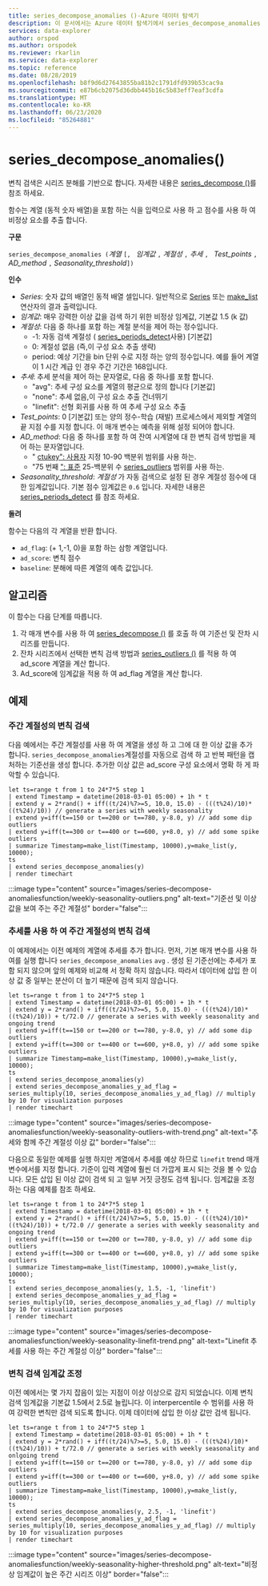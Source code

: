 ```yaml
---
title: series_decompose_anomalies ()-Azure 데이터 탐색기
description: 이 문서에서는 Azure 데이터 탐색기에서 series_decompose_anomalies ()에 대해 설명 합니다.
services: data-explorer
author: orspod
ms.author: orspodek
ms.reviewer: rkarlin
ms.service: data-explorer
ms.topic: reference
ms.date: 08/28/2019
ms.openlocfilehash: b8f9d6d27643855ba81b2c1791dfd939b53cac9a
ms.sourcegitcommit: e87b6cb2075d36dbb445b16c5b83eff7eaf3cdfa
ms.translationtype: MT
ms.contentlocale: ko-KR
ms.lasthandoff: 06/23/2020
ms.locfileid: "85264881"
---
```

# <a name="series_decompose_anomalies"></a>series_decompose_anomalies()

변칙 검색은 시리즈 분해를 기반으로 합니다.
자세한 내용은 [series_decompose ()](series-decomposefunction.md)를 참조 하세요.

함수는 계열 (동적 숫자 배열)을 포함 하는 식을 입력으로 사용 하 고 점수를 사용 하 여 비정상 요소를 추출 합니다.

**구문**

`series_decompose_anomalies (`*계열* `[, ` *임계값* `,` *계절성* `,` *추세* `, ` *Test_points* `, ` *AD_method* `,` *Seasonality_threshold*`])`

**인수**

* *Series*: 숫자 값의 배열인 동적 배열 셀입니다. 일반적으로 [Series](make-seriesoperator.md) 또는 [make_list](makelist-aggfunction.md) 연산자의 결과 출력입니다.
* *임계값*: 매우 강력한 이상 값을 검색 하기 위한 비정상 임계값, 기본값 1.5 (k 값)
* *계절성*: 다음 중 하나를 포함 하는 계절 분석을 제어 하는 정수입니다.
    * -1: 자동 검색 계절성 ( [series_periods_detect](series-periods-detectfunction.md)사용) [기본값]
    * 0: 계절성 없음 (즉,이 구성 요소 추출 생략)
    * period: 예상 기간을 bin 단위 수로 지정 하는 양의 정수입니다. 예를 들어 계열이 1 시간 계급 인 경우 주간 기간은 168입니다.
* *추세*: 추세 분석을 제어 하는 문자열로, 다음 중 하나를 포함 합니다.
    * "avg": 추세 구성 요소를 계열의 평균으로 정의 합니다 [기본값]
    * "none": 추세 없음,이 구성 요소 추출 건너뛰기
    * "linefit": 선형 회귀를 사용 하 여 추세 구성 요소 추출
* *Test_points*: 0 [기본값] 또는 양의 정수-학습 (재발) 프로세스에서 제외할 계열의 끝 지점 수를 지정 합니다. 이 매개 변수는 예측을 위해 설정 되어야 합니다.
* *AD_method*: 다음 중 하나를 포함 하 여 잔여 시계열에 대 한 변칙 검색 방법을 제어 하는 문자열입니다.
    * " [ctukey": 사용자](https://en.wikipedia.org/wiki/Outlier#Tukey's_fences) 지정 10-90 백분위 범위를 사용 하는.
    * "75 번째 [": 표준](https://en.wikipedia.org/wiki/Outlier#Tukey's_fences) 25-백분위 수 [series_outliers](series-outliersfunction.md) 범위를 사용 하는.
* *Seasonality_threshold*: *계절성* 가 자동 검색으로 설정 된 경우 계절성 점수에 대 한 임계값입니다. 기본 점수 임계값은 `0.6` 입니다. 자세한 내용은 [series_periods_detect](series-periods-detectfunction.md) 를 참조 하세요.

**돌려**

 함수는 다음의 각 계열을 반환 합니다.

* `ad_flag`: (+ 1,-1, 0)을 포함 하는 삼항 계열입니다.
* `ad_score`: 변칙 점수
* `baseline`: 분해에 따른 계열의 예측 값입니다.

## <a name="the-algorithm"></a>알고리즘

이 함수는 다음 단계를 따릅니다.
1. 각 매개 변수를 사용 하 여 [series_decompose ()](series-decomposefunction.md) 를 호출 하 여 기준선 및 잔차 시리즈를 만듭니다.
1. 잔차 시리즈에서 선택한 변칙 검색 방법과 [series_outliers ()](series-outliersfunction.md) 를 적용 하 여 ad_score 계열을 계산 합니다.
1. Ad_score에 임계값을 적용 하 여 ad_flag 계열을 계산 합니다.
 
## <a name="examples"></a>예제

### <a name="detect-anomalies-in-weekly-seasonality"></a>주간 계절성의 변칙 검색

다음 예에서는 주간 계절성를 사용 하 여 계열을 생성 하 고 그에 대 한 이상 값을 추가 합니다. `series_decompose_anomalies`계절성를 자동으로 검색 하 고 반복 패턴을 캡처하는 기준선을 생성 합니다. 추가한 이상 값은 ad_score 구성 요소에서 명확 하 게 파악할 수 있습니다.

<!-- csl: https://help.kusto.windows.net:443/Samples -->
```kusto
let ts=range t from 1 to 24*7*5 step 1 
| extend Timestamp = datetime(2018-03-01 05:00) + 1h * t 
| extend y = 2*rand() + iff((t/24)%7>=5, 10.0, 15.0) - (((t%24)/10)*((t%24)/10)) // generate a series with weekly seasonality
| extend y=iff(t==150 or t==200 or t==780, y-8.0, y) // add some dip outliers
| extend y=iff(t==300 or t==400 or t==600, y+8.0, y) // add some spike outliers
| summarize Timestamp=make_list(Timestamp, 10000),y=make_list(y, 10000);
ts 
| extend series_decompose_anomalies(y)
| render timechart  
```

:::image type="content" source="images/series-decompose-anomaliesfunction/weekly-seasonality-outliers.png" alt-text="기준선 및 이상 값을 보여 주는 주간 계절성" border="false":::

### <a name="detect-anomalies-in-weekly-seasonality-with-trend"></a>추세를 사용 하 여 주간 계절성의 변칙 검색

이 예제에서는 이전 예제의 계열에 추세를 추가 합니다. 먼저, 기본 매개 변수를 사용 하 여를 실행 합니다 `series_decompose_anomalies` `avg` . 생성 된 기준선에는 추세가 포함 되지 않으며 앞의 예제와 비교해 서 정확 하지 않습니다. 따라서 데이터에 삽입 한 이상 값 중 일부는 분산이 더 높기 때문에 검색 되지 않습니다.

<!-- csl: https://help.kusto.windows.net:443/Samples -->
```kusto
let ts=range t from 1 to 24*7*5 step 1 
| extend Timestamp = datetime(2018-03-01 05:00) + 1h * t 
| extend y = 2*rand() + iff((t/24)%7>=5, 5.0, 15.0) - (((t%24)/10)*((t%24)/10)) + t/72.0 // generate a series with weekly seasonality and ongoing trend
| extend y=iff(t==150 or t==200 or t==780, y-8.0, y) // add some dip outliers
| extend y=iff(t==300 or t==400 or t==600, y+8.0, y) // add some spike outliers
| summarize Timestamp=make_list(Timestamp, 10000),y=make_list(y, 10000);
ts 
| extend series_decompose_anomalies(y)
| extend series_decompose_anomalies_y_ad_flag = 
series_multiply(10, series_decompose_anomalies_y_ad_flag) // multiply by 10 for visualization purposes
| render timechart
```

:::image type="content" source="images/series-decompose-anomaliesfunction/weekly-seasonality-outliers-with-trend.png" alt-text="추세와 함께 주간 계절성 이상 값" border="false":::

다음으로 동일한 예제를 실행 하지만 계열에서 추세를 예상 하므로 `linefit` trend 매개 변수에서를 지정 합니다. 기준이 입력 계열에 훨씬 더 가깝게 표시 되는 것을 볼 수 있습니다. 모든 삽입 된 이상 값이 검색 되 고 일부 거짓 긍정도 검색 됩니다. 임계값을 조정 하는 다음 예제를 참조 하세요.

<!-- csl: https://help.kusto.windows.net:443/Samples -->
```kusto
let ts=range t from 1 to 24*7*5 step 1 
| extend Timestamp = datetime(2018-03-01 05:00) + 1h * t 
| extend y = 2*rand() + iff((t/24)%7>=5, 5.0, 15.0) - (((t%24)/10)*((t%24)/10)) + t/72.0 // generate a series with weekly seasonality and ongoing trend
| extend y=iff(t==150 or t==200 or t==780, y-8.0, y) // add some dip outliers
| extend y=iff(t==300 or t==400 or t==600, y+8.0, y) // add some spike outliers
| summarize Timestamp=make_list(Timestamp, 10000),y=make_list(y, 10000);
ts 
| extend series_decompose_anomalies(y, 1.5, -1, 'linefit')
| extend series_decompose_anomalies_y_ad_flag = 
series_multiply(10, series_decompose_anomalies_y_ad_flag) // multiply by 10 for visualization purposes
| render timechart  
```

:::image type="content" source="images/series-decompose-anomaliesfunction/weekly-seasonality-linefit-trend.png" alt-text="Linefit 추세를 사용 하는 주간 계절성 이상" border="false":::

### <a name="tweak-the-anomaly-detection-threshold"></a>변칙 검색 임계값 조정

이전 예에서는 몇 가지 잡음이 있는 지점이 이상 이상으로 감지 되었습니다. 이제 변칙 검색 임계값을 기본값 1.5에서 2.5로 늘립니다. 이 interpercentile 수 범위를 사용 하 여 강력한 변칙만 검색 되도록 합니다. 이제 데이터에 삽입 한 이상 값만 검색 됩니다.

<!-- csl: https://help.kusto.windows.net:443/Samples -->
```kusto
let ts=range t from 1 to 24*7*5 step 1 
| extend Timestamp = datetime(2018-03-01 05:00) + 1h * t 
| extend y = 2*rand() + iff((t/24)%7>=5, 5.0, 15.0) - (((t%24)/10)*((t%24)/10)) + t/72.0 // generate a series with weekly seasonality and onlgoing trend
| extend y=iff(t==150 or t==200 or t==780, y-8.0, y) // add some dip outliers
| extend y=iff(t==300 or t==400 or t==600, y+8.0, y) // add some spike outliers
| summarize Timestamp=make_list(Timestamp, 10000),y=make_list(y, 10000);
ts 
| extend series_decompose_anomalies(y, 2.5, -1, 'linefit')
| extend series_decompose_anomalies_y_ad_flag = 
series_multiply(10, series_decompose_anomalies_y_ad_flag) // multiply by 10 for visualization purposes
| render timechart  
```

:::image type="content" source="images/series-decompose-anomaliesfunction/weekly-seasonality-higher-threshold.png" alt-text="비정상 임계값이 높은 주간 시리즈 이상" border="false":::
